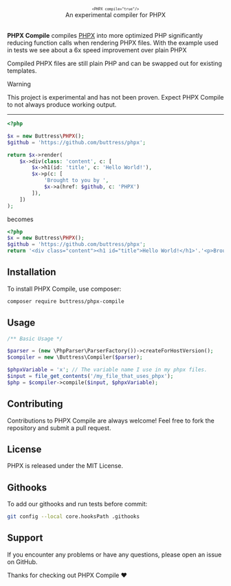 <p align="center">
    <sub><sup><code lang="html">&lt;PHPX compile="true"/&gt;</code></sup></sub><br>
    An experimental compiler for PHPX<br><br>
</p>

**PHPX Compile** compiles [PHPX](https://github.com/buttress/phpx) into more optimized PHP significantly reducing function
calls when rendering PHPX files. With the example used in tests we see about a 6x speed improvement over plain PHPX

Compiled PHPX files are still plain PHP and can be swapped out for existing templates.

> [!warning]
> This project is experimental and has not been proven. Expect PHPX Compile to not always produce working output.

---

```php
<?php

$x = new Buttress\PHPX();
$github = 'https://github.com/buttress/phpx';

return $x->render(
    $x->div(class: 'content', c: [
        $x->h1(id: 'title', c: 'Hello World!'),
        $x->p(c: [
            'Brought to you by ',
            $x->a(href: $github, c: 'PHPX')
        ]),
    ])
);
```

becomes

```php
<?php
$x = new Buttress\PHPX();
$github = 'https://github.com/buttress/phpx';
return '<div class="content"><h1 id="title">Hello World!</h1>'.'<p>Brought to you by '.'<a href="'.htmlspecialchars($github, 50).'">PHPX</a>'.'</p>'.'</div>';
```

## Installation

To install PHPX Compile, use composer:

```bash
composer require buttress/phpx-compile
```

## Usage

```php
/** Basic Usage */

$parser = (new \PhpParser\ParserFactory())->createForHostVersion();
$compiler = new \Buttress\Compiler($parser);

$phpxVariable = 'x'; // The variable name I use in my phpx files.
$input = file_get_contents('/my_file_that_uses_phpx');
$php = $compiler->compile($input, $phpxVariable);
```

## Contributing

Contributions to PHPX Compile are always welcome! Feel free to fork the repository and submit a pull request.

## License

PHPX is released under the MIT License.

## Githooks
To add our githooks and run tests before commit:
```bash
git config --local core.hooksPath .githooks
```

## Support

If you encounter any problems or have any questions, please open an issue on GitHub.

Thanks for checking out PHPX Compile ❤️